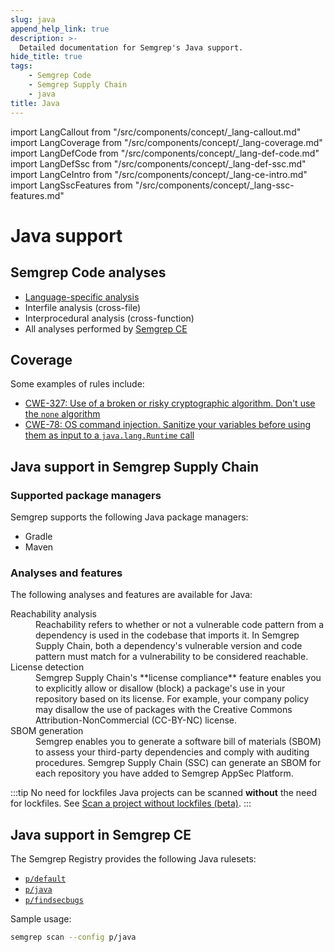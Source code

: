 ```yaml
---
slug: java
append_help_link: true
description: >-
  Detailed documentation for Semgrep's Java support. 
hide_title: true
tags:
    - Semgrep Code
    - Semgrep Supply Chain
    - java
title: Java
---
```


import LangCallout from "/src/components/concept/_lang-callout.md"
import LangCoverage from "/src/components/concept/_lang-coverage.md"
import LangDefCode from "/src/components/concept/_lang-def-code.md"
import LangDefSsc from "/src/components/concept/_lang-def-ssc.md"
import LangCeIntro from "/src/components/concept/_lang-ce-intro.md"
import LangSscFeatures from "/src/components/concept/_lang-ssc-features.md"

# Java support

<LangCallout name="Java" />

## Semgrep Code analyses

* [Language-specific analysis](/semgrep-code/java)
* Interfile analysis (cross-file)
* Interprocedural analysis (cross-function)
* All analyses performed by [Semgrep CE](#java-support-in-semgrep-ce)

## Coverage 

<LangCoverage />

Some examples of rules include:

- [<i class="fas fa-external-link fa-xs"></i> CWE-327: Use of a broken or risky cryptographic algorithm. Don't use the `none` algorithm](https://semgrep.dev/playground/r/java.java-jwt.security.jwt-none-alg.java-jwt-none-alg?editorMode=advanced)
- [<i class="fas fa-external-link fa-xs"></i> CWE-78: OS command injection. Sanitize your variables before using them as input to a `java.lang.Runtime` call](https://semgrep.dev/playground/r/java.lang.security.audit.command-injection-formatted-runtime-call.command-injection-formatted-runtime-call?editorMode=advanced)

## Java support in Semgrep Supply Chain

<LangDefSsc />

### Supported package managers

Semgrep supports the following Java package managers:

- Gradle
- Maven

### Analyses and features

The following analyses and features are available for Java:

<dl>
<dt>Reachability analysis</dt>
<dd>
Reachability refers to whether or not a vulnerable code pattern from a dependency is used in the codebase that imports it. In Semgrep Supply Chain, both a dependency's vulnerable version and code pattern must match for a vulnerability to be considered reachable.
</dd>
<dt>License detection</dt>
<dd>
Semgrep Supply Chain's **license compliance** feature enables you to explicitly allow or disallow (block) a package's use in your repository based on its license. For example, your company policy may disallow the use of packages with the Creative Commons Attribution-NonCommercial (CC-BY-NC) license.
</dd>
<dt>SBOM generation</dt>
<dd>
Semgrep enables you to generate a software bill of materials (SBOM) to assess your third-party dependencies and comply with auditing procedures. Semgrep Supply Chain (SSC) can generate an SBOM for each repository you have added to Semgrep AppSec Platform.
</dd>
</dl>

:::tip No need for lockfiles
Java projects can be scanned **without** the need for lockfiles. See [Scan a project without lockfiles (beta)](/semgrep-supply-chain/getting-started#scan-a-project-without-lockfiles-beta).
:::

## Java support in Semgrep CE

<LangCeIntro />

The Semgrep Registry provides the following Java rulesets:

- [<i class="fas fa-external-link fa-xs"></i> `p/default`](https://semgrep.dev/p/default)
- [<i class="fas fa-external-link fa-xs"></i> `p/java`](https://semgrep.dev/p/java)
- [<i class="fas fa-external-link fa-xs"></i> `p/findsecbugs`](https://semgrep.dev/p/findsecbugs)

<!-- config
- [<i class="fas fa-external-link fa-xs"></i> `p/trailofbits`](https://semgrep.dev/p/trailofbits)
- [<i class="fas fa-external-link fa-xs"></i> `p/gitlab`](https://semgrep.dev/p/gitlab)
-->
Sample usage:

```bash
semgrep scan --config p/java
```
